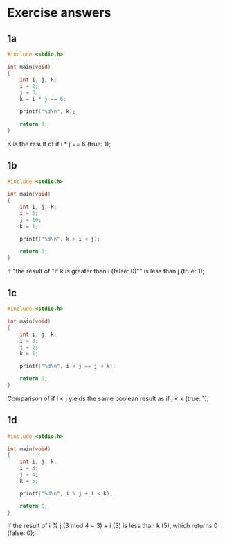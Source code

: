 # Exercise answers
## 1a
```c
#include <stdio.h>

int main(void)
{
    int i, j, k;
    i = 2;
    j = 3;
    k = i * j == 6;

    printf("%d\n", k);

    return 0;
}
```
K is the result of if i * j == 6 (true: 1);
## 1b
```c
#include <stdio.h>

int main(void)
{
    int i, j, k;
    i = 5;
    j = 10;
    k = 1;

    printf("%d\n", k > i < j);

    return 0;
}
```
If "the result of "if k is greater than i (false: 0)"" is less than j (true: 1);
## 1c
```c
#include <stdio.h>

int main(void)
{
    int i, j, k;
    i = 3;
    j = 2;
    k = 1;

    printf("%d\n", i < j == j < k);

    return 0;
}
```
Comparison of if i < j yields the same boolean result as if j < k (true: 1);
## 1d
```c
#include <stdio.h>

int main(void)
{
    int i, j, k;
    i = 3;
    j = 4;
    k = 5;

    printf("%d\n", i % j + i < k);

    return 0;
}
```
If the result of i % j (3 mod 4 = 3) + i (3) is less than k (5), which returns 0 (false: 0);
